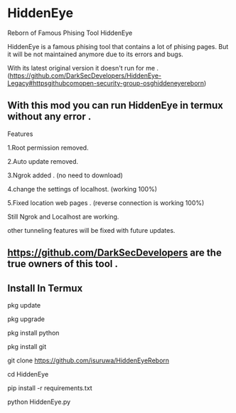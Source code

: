 # HiddenEye
Reborn of Famous Phising Tool HiddenEye

HiddenEye is a famous phising tool that contains a lot of phising  pages. But it will be not maintained anymore due to its errors and bugs.

With its latest original version it doesn't run for me .(https://github.com/DarkSecDevelopers/HiddenEye-Legacy#httpsgithubcomopen-security-group-osghiddeneyereborn)

## With this mod you can run HiddenEye in termux without any error .

Features

1.Root permission removed.

2.Auto update removed.

3.Ngrok added . (no need to download)

4.change the settings of localhost. (working 100%)

5.Fixed location web pages . (reverse connection is working 100%)

Still Ngrok and Localhost are working.

other tunneling features will be fixed with future updates.


## https://github.com/DarkSecDevelopers are the true owners of this tool .

## Install In Termux

pkg update

pkg upgrade

pkg install python

pkg install git

git clone https://github.com/isuruwa/HiddenEyeReborn

cd HiddenEye

pip install -r requirements.txt

python HiddenEye.py
